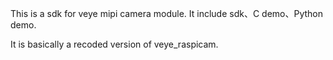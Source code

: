 This is a sdk for veye mipi camera module. It include sdk、C demo、Python demo.

It is basically a recoded version of veye_raspicam.
